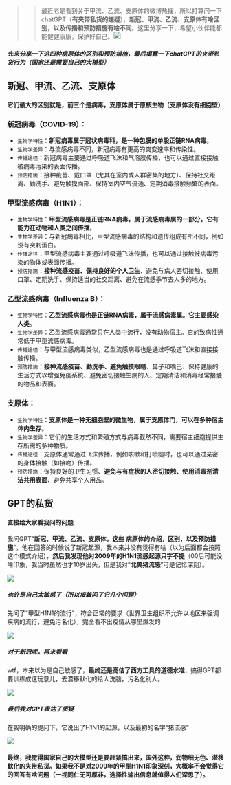 >> 最近老是看到关于甲流、乙流、支原体的微博热搜，所以打算问一下chatGPT（**有夹带私货的嫌疑**），**新冠、甲流、乙流、支原体有啥区别，以及传播和预防措施有啥不同**。这里分享一下，希望小伙伴能都能健健康康，保护好自己。![](https://files.mdnice.com/user/23696/dd678f93-2198-4aee-a32d-583c86af9236.png)

##### 先来分享一下这四种病原体的区别和预防措施，最后揭露一下chatGPT的夹带私货行为（**国家还是需要自己的大模型**）

## 新冠、甲流、乙流、支原体

#### 它们最大的区别就是，前三个是病毒，支原体属于原核生物（支原体没有细胞壁）


### 新冠病毒（COVID-19）：
- `生物学特性`：**新冠病毒属于冠状病毒科，是一种包膜的单股正链RNA病毒**。
- `生物学差异`：与流感病毒不同，新冠病毒有更高的突变速率和传染性。
- `传播途径`：新冠病毒主要通过呼吸道飞沫和气溶胶传播，也可以通过直接接触被病毒污染的表面传播。
- `预防措施`：接种疫苗、戴口罩（尤其在室内或人群密集的地方）、保持社交距离、勤洗手、避免触摸面部、保持室内空气流通、定期消毒接触频繁的表面。
### 甲型流感病毒（H1N1）：

- `生物学特性`：**甲型流感病毒是正链RNA病毒，属于流感病毒属的一部分。它有能力在动物和人类之间传播**。
- `生物学差异`：与新冠病毒相比，甲型流感病毒的结构和遗传组成有所不同，例如没有突刺蛋白。
- `传播途径`：甲型流感病毒主要通过呼吸道飞沫传播，也可以通过接触被病毒污染的物体或表面传播。
- `预防措施`：**接种流感疫苗、保持良好的个人卫生**、避免与病人密切接触、使用口罩、定期洗手、保持适当的社交距离、避免在流感季节去人多的地方。
### 乙型流感病毒（Influenza B）：

- `生物学特性`：**乙型流感病毒也是正链RNA病毒，属于流感病毒属。它主要感染人类**。
- `生物学差异`：乙型流感病毒通常只在人类中流行，没有动物宿主。它的致病性通常低于甲型流感病毒。
- `传播途径`：与甲型流感病毒类似，乙型流感病毒也是通过呼吸道飞沫和直接接触传播。
- `预防措施`：**接种流感疫苗、勤洗手、避免触摸眼睛**、鼻子和嘴巴、保持健康的生活方式以增强免疫系统、避免密切接触生病的人、定期清洁和消毒经常接触的物品和表面。
### 支原体：

- `生物学特性`：**支原体是一种无细胞壁的微生物，属于支原体门，可以在多种宿主体内生存**。
- `生物学差异`：它们的生活方式和繁殖方式与病毒截然不同，需要宿主细胞提供生存所需的多种物质。
- `传播途径`：支原体通常通过飞沫传播，例如咳嗽和打喷嚏时，也可以通过亲密的身体接触（如接吻）传播。
- `预防措施`：保持良好的卫生习惯、**避免与有症状的人密切接触、使用消毒剂清洁共用表面**、避免共享个人用品。

## GPT的私货
#### 直接给大家看我问的问题

我问GPT”**新冠、甲流、乙流、支原体，这些 病原体的介绍，区别，以及预防措施**“，他在回答的时候说了新冠起源，我本来并没有觉得有啥（以为后面都会按照这个模式介绍），**然后我发现他对2009年的H1N1流感起源只字不提**（00后可能没啥印象，我当时虽然也才10岁出头，但是我对“**北美猪流感**”可是记忆深刻）。

![](https://files.mdnice.com/user/23696/31651db8-1fb9-4d03-8ab8-ce9d1e75c8d7.png)

##### 也许是自己太敏感了（所以接着问了它几个问题）

先问了“甲型H1N1的流行”，符合正常的要求（世界卫生组织不允许以地区来强调疾病的流行，避免污名化），完全看不出疫情从哪里爆发的

![](https://files.mdnice.com/user/23696/1638e20f-b1e6-44ad-8d46-341327859258.png)

##### 对于新冠呢，再来看看

wtf，本来以为是自己敏感了，**最终还是高估了西方工具的道德水准**，搞得GPT都要训练成这玩意儿，去潜移默化的给人洗脑，污名化别人。

![](https://files.mdnice.com/user/23696/348ee619-b1e9-4618-b266-d2b6d1f1ef4d.png)

##### 最后我对GPT表达了质疑

在我明确的提问下，它说出了H1N1的起源，以及最初的名字“猪流感”

![](https://files.mdnice.com/user/23696/e9f6b4d8-2a22-4eca-a0be-9a32c71249f1.png)

#### 最终，我觉得国家自己的大模型还是要赶紧搞出来，国外这种，润物细无色、潜移默化的夹带私货。如果我不是对2009年的甲型H1N1印象深刻，大概率不会觉得它的回答有啥问题（一视同仁无可厚非，选择性输出信息就值得人们深思了）。
